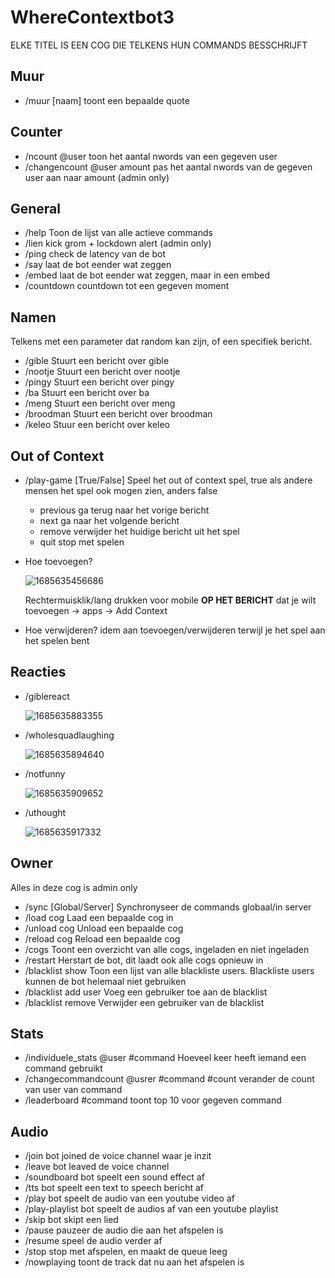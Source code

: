 # WhereContextbot3

ELKE TITEL IS EEN COG DIE TELKENS HUN COMMANDS BESSCHRIJFT

## Muur

* /muur [naam]   toont een bepaalde quote

## Counter

* /ncount @user				toon het aantal nwords van een gegeven user
* /changencount @user amount	pas het aantal nwords van de gegeven user aan naar amount (admin only)

## General

* /help	Toon de lijst van alle actieve commands
* /lien		kick grom + lockdown alert (admin only)
* /ping	check de latency van de bot
* /say		laat de bot eender wat zeggen
* /embed	laat de bot eender wat zeggen, maar in een embed
* /countdown  countdown tot een gegeven moment

## Namen

Telkens met een parameter dat random kan zijn, of een specifiek bericht.

* /gible		Stuurt een bericht over gible
* /nootje		Stuurt een bericht over nootje
* /pingy		Stuurt een bericht over pingy
* /ba			Stuurt een bericht over ba
* /meng		Stuurt een bericht over meng
* /broodman	Stuurt een bericht over broodman
* /keleo Stuur een bericht over keleo

## Out of Context

* /play-game	[True/False] Speel het out of context spel, true als andere mensen het spel ook mogen zien, anders false

  * previous		ga terug naar het vorige bericht
  * next			ga naar het volgende bericht
  * remove		verwijder het huidige bericht uit het spel
  * quit			stop met spelen
* Hoe toevoegen?

  ![1685635456686](image/README/1685635456686.png)

  Rechtermuisklik/lang drukken voor mobile **OP HET BERICHT** dat je wilt toevoegen -> apps -> Add Context
* Hoe verwijderen?	idem aan toevoegen/verwijderen terwijl je het spel aan het spelen bent

## Reacties

* /giblereact

  ![1685635883355](image/README/1685635883355.jpg)
* /wholesquadlaughing

  ![1685635894640](image/README/1685635894640.jpg)
* /notfunny

  ![1685635909652](image/README/1685635909652.jpg)
* /uthought

  ![1685635917332](image/README/1685635917332.jpg)

## Owner

Alles in deze cog is admin only

* /sync [Global/Server]	Synchronyseer de commands globaal/in server
* /load cog		Laad een bepaalde cog in
* /unload cog	Unload een bepaalde cog
* /reload cog	Reload een bepaalde cog
* /cogs		Toont een overzicht van alle cogs, ingeladen en niet ingeladen
* /restart		Herstart de bot, dit laadt ook alle cogs opnieuw in
* /blacklist show 	Toon een lijst van alle blackliste users. Blackliste users kunnen de bot helemaal niet gebruiken
* /blacklist add user		Voeg een gebruiker toe aan de blacklist
* /blacklist remove		Verwijder een gebruiker van de blacklist

## Stats

* /individuele_stats @user #command Hoeveel keer heeft iemand een command gebruikt
* /changecommandcount @usrer #command #count verander de count van user van command
* /leaderboard #command toont top 10 voor gegeven command

## Audio

* /join		bot joined de voice channel waar je inzit
* /leave	bot leaved de voice channel
* /soundboard		bot speelt een sound effect af
* /tts	bot speelt een text to speech bericht af
* /play bot speelt de audio van een youtube video af
* /play-playlist		bot speelt de audios af van een youtube playlist
* /skip	bot skipt een lied
* /pause	pauzeer de audio die aan het afspelen is
* /resume	speel de audio verder af
* /stop	stop met afspelen, en maakt de queue leeg
* /nowplaying	toont de track dat nu aan het afspelen is
